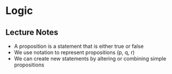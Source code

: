 # Logic

## Lecture Notes
* A proposition is a statement that is either true or false
* We use notation to represent propositions (p, q, r)
* We can create new statements by altering or combining simple propositions
